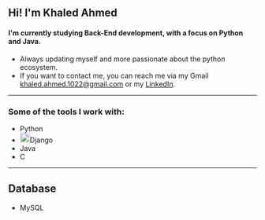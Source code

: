 ## Hi! I'm Khaled Ahmed
#### I'm currently studying Back-End development, with a focus on Python and Java.

- <i class="fa-solid fa-book"></i> Always updating myself and more passionate about the python ecosystem.
- <i class="fa-solid fa-address-book"></i> If you want to contact me, you can reach me via my Gmail khaled.ahmed.1022@gmail.com or my [LinkedIn](https://www.linkedin.com/in/khaled-ahmed-02b47b28b/).
___
### Some of the tools I work with:
- <i class="fa-brands fa-python"></i> Python
- <img src="https://cdn.icon-icons.com/icons2/2107/PNG/512/file_type_django_icon_130645.png" alt="Django Icon" width="20"/>Django 
- <i class="fa-brands fa-java"></i> Java
- C
___
## Database
- MySQL
